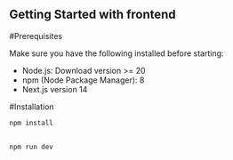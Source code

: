 
## Getting Started with frontend

#Prerequisites

Make sure you have the following installed before starting:

- Node.js: Download version >= 20
- npm (Node Package Manager):  8
- Next.js version 14

#Installation

```bash
npm install


npm run dev
